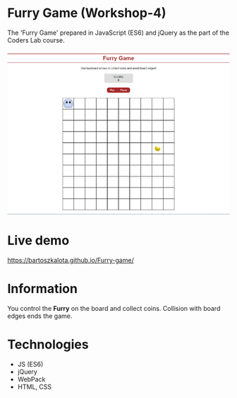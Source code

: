 # Furry Game (Workshop-4)
The 'Furry Game' prepared in JavaScript (ES6) and jQuery as the part of the Coders Lab course.

![Project screenshot](/development/images/project_screen.jpg)

# Live demo
https://bartoszkalota.github.io/Furry-game/

# Information
You control the **Furry** on the board and collect coins. Collision with board edges ends the game.

# Technologies
* JS (ES6)
* jQuery
* WebPack
* HTML, CSS